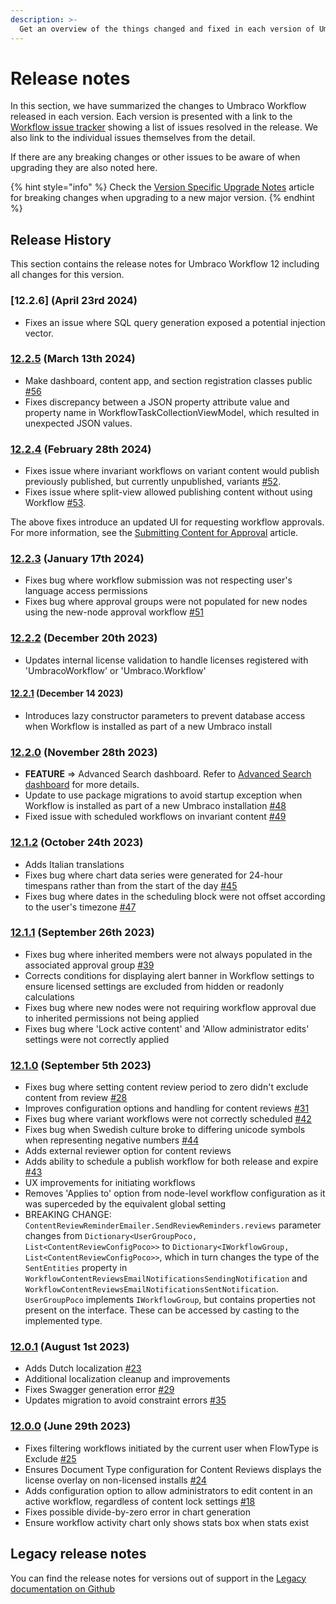 ```yaml
---
description: >-
  Get an overview of the things changed and fixed in each version of Umbraco Workflow.
---
```


# Release notes

In this section, we have summarized the changes to Umbraco Workflow released in each version. Each version is presented with a link to the [Workflow issue tracker](https://github.com/umbraco/Umbraco.Workflow.Issues/issues) showing a list of issues resolved in the release. We also link to the individual issues themselves from the detail.

If there are any breaking changes or other issues to be aware of when upgrading they are also noted here.

{% hint style="info" %}
Check the [Version Specific Upgrade Notes](./upgrading/version-specific.md) article for breaking changes when upgrading to a new major version.
{% endhint %}

## Release History

This section contains the release notes for Umbraco Workflow 12 including all changes for this version.

### [12.2.6] (April 23rd 2024)

* Fixes an issue where SQL query generation exposed a potential injection vector. 

### [12.2.5](https://github.com/umbraco/Umbraco.Workflow.Issues/issues?q=is%3Aissue+is%3Aclosed+label%3Arelease%2F12.2.5) (March 13th 2024)

* Make dashboard, content app, and section registration classes public [#56](https://github.com/umbraco/Umbraco.Workflow.Issues/issues/56)
* Fixes discrepancy between a JSON property attribute value and property name in WorkflowTaskCollectionViewModel, which resulted in unexpected JSON values.

### [12.2.4](https://github.com/umbraco/Umbraco.Workflow.Issues/issues?q=is%3Aissue+is%3Aclosed+label%3Arelease%2F12.2.4) (February 28th 2024)

* Fixes issue where invariant workflows on variant content would publish previously published, but currently unpublished, variants [#52](https://github.com/umbraco/Umbraco.Workflow.Issues/issues/52).
* Fixes issue where split-view allowed publishing content without using Workflow [#53](https://github.com/umbraco/Umbraco.Workflow.Issues/issues/53).

The above fixes introduce an updated UI for requesting workflow approvals.  For more information, see the [Submitting Content for Approval](./getting-started/submitting-changes.md) article.

### [12.2.3](https://github.com/umbraco/Umbraco.Workflow.Issues/issues?q=is%3Aissue+is%3Aclosed+label%3Arelease%2F12.2.3) (January 17th 2024)

* Fixes bug where workflow submission was not respecting user's language access permissions
* Fixes bug where approval groups were not populated for new nodes using the new-node approval workflow [#51](https://github.com/umbraco/Umbraco.Workflow.Issues/issues/51)

### [12.2.2](https://github.com/umbraco/Umbraco.Workflow.Issues/issues?q=is%3Aissue+is%3Aclosed+label%3Arelease%2F12.2.2) (December 20th 2023)

* Updates internal license validation to handle licenses registered with 'UmbracoWorkflow' or 'Umbraco.Workflow'

#### [12.2.1](https://github.com/umbraco/Umbraco.Workflow.Issues/issues?q=is%3Aissue+is%3Aclosed+label%3Arelease%2F12.2.1) (December 14 2023)

* Introduces lazy constructor parameters to prevent database access when Workflow is installed as part of a new Umbraco install

### [12.2.0](https://github.com/umbraco/Umbraco.Workflow.Issues/issues?q=is%3Aissue+is%3Aclosed+label%3Arelease%2F12.2.0) (November 28th 2023)

* **FEATURE** => Advanced Search dashboard. Refer to [Advanced Search dashboard](advanced-search/advanced-search-dashboard.md) for more details.
* Update to use package migrations to avoid startup exception when Workflow is installed as part of a new Umbraco installation [#48](https://github.com/umbraco/Umbraco.Workflow.Issues/issues/48)
* Fixed issue with scheduled workflows on invariant content [#49](https://github.com/umbraco/Umbraco.Workflow.Issues/issues/49)

### [12.1.2](https://github.com/umbraco/Umbraco.Workflow.Issues/issues?q=is%3Aissue+is%3Aclosed+label%3Arelease%2F12.1.2) (October 24th 2023)

* Adds Italian translations
* Fixes bug where chart data series were generated for 24-hour timespans rather than from the start of the day [#45](https://github.com/umbraco/Umbraco.Workflow.Issues/issues/45)
* Fixes bug where dates in the scheduling block were not offset according to the user's timezone [#47](https://github.com/umbraco/Umbraco.Workflow.Issues/issues/47)

### [12.1.1](https://github.com/umbraco/Umbraco.Workflow.Issues/issues?q=is%3Aissue+is%3Aclosed+label%3Arelease%2F12.1.1) (September 26th 2023)

* Fixes bug where inherited members were not always populated in the associated approval group [#39](https://github.com/umbraco/Umbraco.Workflow.Issues/issues/39)
* Corrects conditions for displaying alert banner in Workflow settings to ensure licensed settings are excluded from hidden or readonly calculations
* Fixes bug where new nodes were not requiring workflow approval due to inherited permissions not being applied
* Fixes bug where 'Lock active content' and 'Allow administrator edits' settings were not correctly applied

### [12.1.0](https://github.com/umbraco/Umbraco.Workflow.Issues/issues?q=is%3Aissue+is%3Aclosed+label%3Arelease%2F12.1.0) (September 5th 2023)

* Fixes bug where setting content review period to zero didn't exclude content from review [#28](https://github.com/umbraco/Umbraco.Workflow.Issues/issues/28)
* Improves configuration options and handling for content reviews [#31](https://github.com/umbraco/Umbraco.Workflow.Issues/issues/31)
* Fixes bug where variant workflows were not correctly scheduled [#42](https://github.com/umbraco/Umbraco.Workflow.Issues/issues/42)
* Fixes bug when Swedish culture broke to differing unicode symbols when representing negative numbers [#44](https://github.com/umbraco/Umbraco.Workflow.Issues/issues/44)
* Adds external reviewer option for content reviews
* Adds ability to schedule a publish workflow for both release and expire [#43](https://github.com/umbraco/Umbraco.Workflow.Issues/discussions/43)
* UX improvements for initiating workflows
* Removes 'Applies to' option from node-level workflow configuration as it was superceded by the equivalent global setting
* BREAKING CHANGE: `ContentReviewReminderEmailer.SendReviewReminders.reviews` parameter changes from `Dictionary<UserGroupPoco, List<ContentReviewConfigPoco>>` to `Dictionary<IWorkflowGroup, List<ContentReviewConfigPoco>>`, which in turn changes the type of the `SentEntities` property in `WorkflowContentReviewsEmailNotificationsSendingNotification` and `WorkflowContentReviewsEmailNotificationsSentNotification`. `UserGroupPoco` implements `IWorkflowGroup`, but contains properties not present on the interface. These can be accessed by casting to the implemented type.

### [12.0.1](https://github.com/umbraco/Umbraco.Workflow.Issues/issues?q=is%3Aissue+is%3Aclosed+label%3Arelease%2F12.0.1) (August 1st 2023)

* Adds Dutch localization [#23](https://github.com/umbraco/Umbraco.Workflow.Issues/issues/23)
* Additional localization cleanup and improvements
* Fixes Swagger generation error [#29](https://github.com/umbraco/Umbraco.Workflow.Issues/issues/29)
* Updates migration to avoid constraint errors [#35](https://github.com/umbraco/Umbraco.Workflow.Issues/issues/35)

### [12.0.0](https://github.com/umbraco/Umbraco.Workflow.Issues/issues?q=is%3Aissue+is%3Aclosed+label%3Arelease%2F12.0.0) (June 29th 2023)

* Fixes filtering workflows initiated by the current user when FlowType is Exclude [#25](https://github.com/umbraco/Umbraco.Workflow.Issues/issues/25)
* Ensures Document Type configuration for Content Reviews displays the license overlay on non-licensed installs [#24](https://github.com/umbraco/Umbraco.Workflow.Issues/issues/24)
* Adds configuration option to allow administrators to edit content in an active workflow, regardless of content lock settings [#18](https://github.com/umbraco/Umbraco.Workflow.Issues/issues/18)
* Fixes possible divide-by-zero error in chart generation
* Ensure workflow activity chart only shows stats box when stats exist

## Legacy release notes

You can find the release notes for versions out of support in the [Legacy documentation on Github](https://github.com/umbraco/UmbracoDocs/blob/umbraco-eol-versions/11/umbraco-workflow/release-notes.md)
